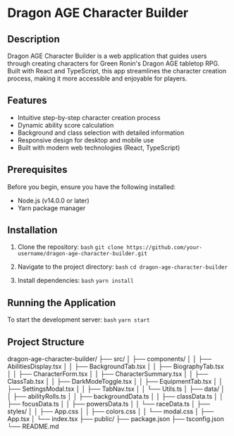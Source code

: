 # Dragon AGE Character Builder

## Description

Dragon AGE Character Builder is a web application that guides users through creating characters for Green Ronin's Dragon AGE tabletop RPG. Built with React and TypeScript, this app streamlines the character creation process, making it more accessible and enjoyable for players.

## Features

- Intuitive step-by-step character creation process
- Dynamic ability score calculation
- Background and class selection with detailed information
- Responsive design for desktop and mobile use
- Built with modern web technologies (React, TypeScript)

## Prerequisites

Before you begin, ensure you have the following installed:
- Node.js (v14.0.0 or later)
- Yarn package manager

## Installation

1. Clone the repository:
   `bash`
   `git clone https://github.com/your-username/dragon-age-character-builder.git`

2. Navigate to the project directory:
   `bash`
   `cd dragon-age-character-builder`

3. Install dependencies:
   `bash`
   `yarn install`


## Running the Application

To start the development server:
    `bash`
    `yarn start`

## Project Structure

dragon-age-character-builder/
├── src/
│ ├── components/
│ │ ├── AbilitiesDisplay.tsx
│ │ ├── BackgroundTab.tsx
│ │ ├── BiographyTab.tsx
│ │ ├── CharacterForm.tsx
│ │ ├── CharacterSummary.tsx
│ │ ├── ClassTab.tsx
│ │ ├── DarkModeToggle.tsx
│ │ ├── EquipmentTab.tsx
│ │ ├── SettingsModal.tsx
│ │ ├── TabNav.tsx
│ │ └── Utils.ts
│ ├── data/
│ │ ├── abilityRolls.ts
│ │ ├── backgroundData.ts
│ │ ├── classData.ts
│ │ ├── focusData.ts
│ │ ├── powersData.ts
│ │ └── raceData.ts
│ ├── styles/
│ │ ├── App.css
│ │ ├── colors.css
│ │ └── modal.css
│ ├── App.tsx
│ └── index.tsx
├── public/
├── package.json
├── tsconfig.json
└── README.md
